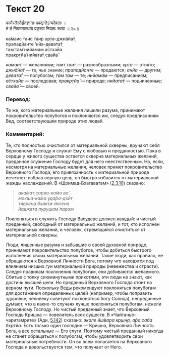 # Текст 20

कामैस्तैस्तैर्हृतज्ञानाः प्रपद्यन्तेऽन्यदेवताः ।  
तं तं नियममास्थाय प्रकृत्या नियताः स्वया ॥ २०॥

ка̄маис таис таир хр̣та-джн̃а̄на̄т̣  
прападйанте ’нйа-девата̄т̣  
там̇ там̇ нийамам а̄стха̄йа  
пракр̣тйа̄ нийата̄т̣ свайа̄

_ка̄маит̣_ — желаниями; _таит̣ таит̣_ — разнообразными; _хр̣та_ — отнято; _джн̃а̄на̄т̣_ — те, чье знание; _прападйанте_ — предаются; _анйа_ — другим; _девата̄т̣_ — полубогам; _там там_ — те; _нийамам_ — предписаниям; _а̄стха̄йа_ — последовав; _пракр̣тйа̄_ — природе; _нийата̄т̣_ — подчиненные; _свайа̄_ — своей.

### Перевод:

Те же, кого материальные желания лишили разума, принимают покровительство полубогов и поклоняются им, следуя предписаниям Вед, соответствующим природе этих людей.

### Комментарий:

Те, кто полностью очистился от материальной скверны, вручают себя Верховному Господу и служат Ему с любовью и преданностью. Пока в сердце у живого существа остается скверна материальных желаний, преданное служение Господу будет для него неестественным. Но, если, несмотря на материальные желания, человек примет покровительство Верховного Господа, его привязанность к материальной природе исчезнет; избрав верную цель, он быстро избавится от материальной жажды наслаждений. В «Шримад-Бхагаватам» ([2.3.10](#)) сказано:

> _ака̄мат̣ сарва-ка̄мо ва̄  
> мокша-ка̄ма уда̄ра-дхӣт̣  
> тӣврен̣а бхакти-йогена  
> йаджета пурушам̇ парам_

Поклоняться и служить Господу Ва̄судеве должен каждый: и чистый преданный, свободный от материальных желаний, и тот, кто исполнен материальных желаний, и человек, стремящийся очиститься от материальной скверны.

Люди, лишенные разума и забывшие о своей духовной природе, принимают покровительство полубогов, чтобы добиться быстрого исполнения своих материальных желаний. Такие люди, как правило, не обращаются к Верховной Личности Бога, потому что находятся под влиянием низших _гун_ материальной природы (невежества и страсти). Следуя правилам поклонения полубогам, они добиваются желаемого. Сбитые с толку сиюминутными прихотями, эти люди не знают, как достичь высшей цели. Но преданный Верховного Господа стоит на верном пути. Поскольку Веды рекомендуют поклоняться полубогам для достижения определенных целей (например, чтобы поправить здоровье, человеку советуют поклоняться богу Солнца), непреданные думают, что в каких-то случаях лучше поклоняться полубогам, нежели Верховному Господу. Но чистый преданный знает, что Верховный Господь Кришна — повелитель всех существ. В «Чайтанье-чаритамрите» (Ади, [5.142](#)) сказано: _экале ӣш́вара кр̣шн̣а, а̄ра саба бхр̣тйа._ Есть только один господин — Кришна, Верховная Личность Бога, а все остальные — Его слуги. Поэтому чистый преданный никогда не станет обращаться к полубогам, чтобы удовлетворить свои материальные потребности. Он во всем полагается на Верховного Господа и довольствуется тем, что получает от Него.